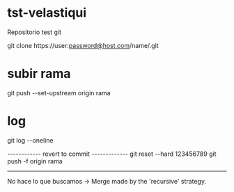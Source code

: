 # tst-velastiqui
Repositorio test git

git clone https://user:password@host.com/name/.git


  subir rama
  ===========
  git push --set-upstream origin rama
  
  log
  ===
  git log --oneline

------------ revert to commit -------------
git reset --hard 123456789
git push -f origin rama

--------------------------------------------
No hace lo que buscamos -> Merge made by the 'recursive' strategy.

